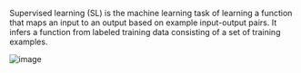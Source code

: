 Supervised learning (SL) is the machine learning task of learning a function that maps an input to an output based on example input-output pairs. It infers a function from labeled training data consisting of a set of training examples.

![image](https://user-images.githubusercontent.com/54228707/132133604-c9da53ad-d060-41a4-b982-49502a097c51.png)

